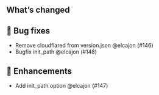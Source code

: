 ## What’s changed
## 🐛 Bug fixes

- Remove cloudflared from version.json @elcajon (#146)
- Bugfix init_path @elcajon (#148)

## 🚀 Enhancements

- Add init_path option @elcajon (#147)
